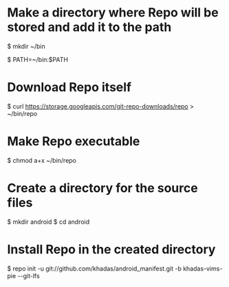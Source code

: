 
# Make a directory where Repo will be stored and add it to the path

$ mkdir ~/bin

$ PATH=~/bin:$PATH

# Download Repo itself
$ curl https://storage.googleapis.com/git-repo-downloads/repo > ~/bin/repo

# Make Repo executable
$ chmod a+x ~/bin/repo

# Create a directory for the source files
$ mkdir android
$ cd android

# Install Repo in the created directory
$ repo init -u git://github.com/khadas/android_manifest.git -b  khadas-vims-pie --git-lfs
